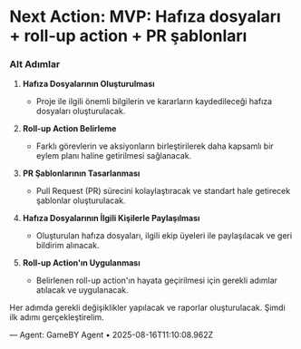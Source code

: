 # Next Action: MVP: Hafıza dosyaları + roll-up action + PR şablonları

### Alt Adımlar

1. **Hafıza Dosyalarının Oluşturulması**
   - Proje ile ilgili önemli bilgilerin ve kararların kaydedileceği hafıza dosyaları oluşturulacak. 

2. **Roll-up Action Belirleme**
   - Farklı görevlerin ve aksiyonların birleştirilerek daha kapsamlı bir eylem planı haline getirilmesi sağlanacak.

3. **PR Şablonlarının Tasarlanması**
   - Pull Request (PR) sürecini kolaylaştıracak ve standart hale getirecek şablonlar oluşturulacak.

4. **Hafıza Dosyalarının İlgili Kişilerle Paylaşılması**
   - Oluşturulan hafıza dosyaları, ilgili ekip üyeleri ile paylaşılacak ve geri bildirim alınacak.

5. **Roll-up Action'ın Uygulanması**
   - Belirlenen roll-up action'ın hayata geçirilmesi için gerekli adımlar atılacak ve uygulanacak. 

Her adımda gerekli değişiklikler yapılacak ve raporlar oluşturulacak. Şimdi ilk adımı gerçekleştirelim.

— Agent: GameBY Agent • 2025-08-16T11:10:08.962Z
